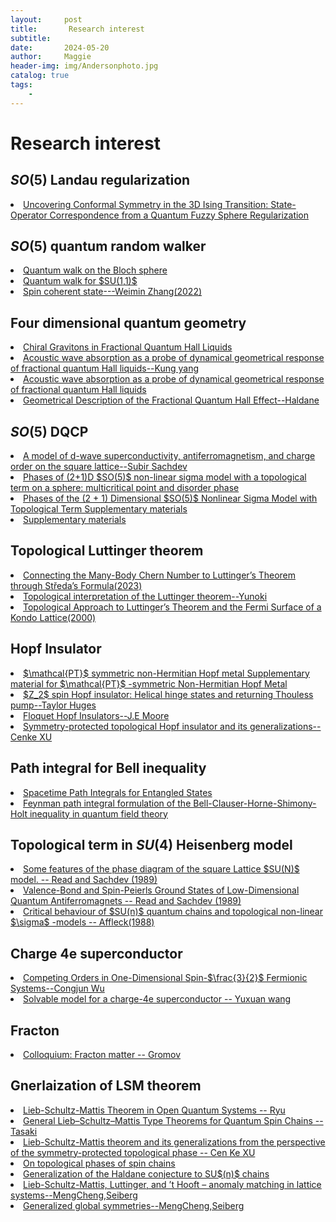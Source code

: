 ```yaml
---
layout:     post
title:       Research interest 
subtitle:   
date:       2024-05-20
author:     Maggie
header-img: img/Andersonphoto.jpg
catalog: true
tags:
    - 
---
```




#  Research interest 

## $SO(5)$ Landau regularization 

<li>
<a href="https://maggiexheuw.github.io/pdf2/PhysRevX.13.021009.pdf">
Uncovering Conformal Symmetry in the 3D Ising Transition: State-Operator Correspondence from a Quantum Fuzzy Sphere Regularization
</a></li>


## $SO(5)$ quantum random walker 


<li>
<a href="https://maggiexheuw.github.io/pdf2/PhysRevA.105.042215.pdf">
Quantum walk on the Bloch sphere
</a></li>

<li>
<a href="https://maggiexheuw.github.io/pdf2/PhysRevA.107.022224 (3).pdf">
Quantum walk for $SU(1,1)$
</a></li>




<li>
<a href="https://maggiexheuw.github.io/Conformal/coherent state(2022).pdf">
Spin coherent state---Weimin Zhang(2022)
</a></li>

## Four dimensional quantum geometry 

<li>
<a href="https://maggiexheuw.github.io/pdf2/PhysRevLett.123.146801-accepted (1).pdf">
Chiral Gravitons in Fractional Quantum Hall Liquids
</a></li>



<li>
<a href="https://maggiexheuw.github.io/pdf2/PhysRevB.93.161302-accepted.pdf">
Acoustic wave absorption as a probe of dynamical
geometrical response of fractional quantum Hall liquids--Kung yang
</a></li>

<li>
<a href="https://maggiexheuw.github.io/pdf2/PhysRevB.85.115308-accepted.pdf">
Acoustic wave absorption as a probe of dynamical
geometrical response of fractional quantum Hall liquids
</a></li>

<li>
<a href="https://maggiexheuw.github.io/pdf2/PhysRevLett.107.116801-accepted.pdf">
Geometrical Description of the Fractional Quantum Hall
Effect--Haldane
</a></li>


## $SO(5)$ DQCP 


<li>
<a href="https://maggiexheuw.github.io/pdf2/christos-et-al-2023-a-model-of-d-wave-superconductivity-antiferromagnetism-and-charge-order-on-the-square-lattice.pdf">
A model of d-wave superconductivity, antiferromagnetism, and charge order on the square lattice--Subir Sachdev
</a></li>


<li>
<a href="https://maggiexheuw.github.io/pdf2/2307.05307v3.pdf">
Phases of (2+1)D $SO(5)$ non-linear sigma model with a topological term on a sphere:
multicritical point and disorder phase
</a></li>

<li>
<a href="https://maggiexheuw.github.io/pdf2/wang2021.pdf">
Phases of the (2 + 1) Dimensional $SO(5)$ Nonlinear Sigma Model with Topological Term
Supplementary materials
</a></li>

<li>
<a href="https://maggiexheuw.github.io/pdf2/Landau_Level_sup.pdf">
Supplementary materials
</a></li>



## Topological Luttinger theorem 


<li>
<a href="https://maggiexheuw.github.io/pdf2/PhysRevLett.131.236601.pdf">
Connecting the Many-Body Chern Number to
Luttinger’s Theorem through Středa’s Formula(2023)
</a></li>



<li>
<a href="https://maggiexheuw.github.io/pdf2/PhysRevB.96.085124.pdf">
Topological interpretation of the Luttinger theorem--Yunoki
</a></li>




<li>
<a href="https://maggiexheuw.github.io/pdf2/PhysRevLett.84.3370.pdf">
Topological Approach to Luttinger’s Theorem and the Fermi Surface of a Kondo Lattice(2000)
</a></li>


## Hopf Insulator 

<li>
</a>
<a href="https://maggiexheuw.github.io/pdf2/PhysRevResearch.6.L012053.pdf">
$\mathcal{PT}$ symmetric non-Hermitian Hopf metal
</a>
<a href="https://maggiexheuw.github.io/pdf2/Supple_NHHopf_bundle.pdf">
Supplementary material for $\mathcal{PT}$ -symmetric Non-Hermitian Hopf Metal
</a>
</li>



<li>
<a href="https://maggiexheuw.github.io/pdf2/PhysRevB.107.115159.pdf">
$Z_2$ spin Hopf insulator: Helical hinge states and returning Thouless pump--Taylor Huges
</a></li>


<li>
<a href="https://maggiexheuw.github.io/pdf2/PhysRevLett.123.266803.pdf">
Floquet Hopf Insulators--J.E Moore
</a></li>


<li>
<a href="https://maggiexheuw.github.io/pdf2/PhysRevB.95.161116.pdf">
Symmetry-protected topological Hopf insulator and its generalizations--Cenke XU
</a></li>






## Path integral for Bell inequality 


<li>
<a href="https://maggiexheuw.github.io/pdf2/Spacetime Path Integrals for Entangled States">
Spacetime Path Integrals for Entangled States
</a></li>



<li>
<a href="https://maggiexheuw.github.io/pdf2/PhysRevD.107.105001.pdf">
Feynman path integral formulation of the Bell-Clauser-Horne-Shimony-
Holt inequality in quantum field theory
</a></li>




## Topological term in $SU(4)$ Heisenberg model 

<li>
<a href="https://maggiexheuw.github.io/Group/1-s2.0-0550321389900618-main.pdf">
Some features of the phase diagram of the square Lattice $SU(N)$ model.
-- Read and Sachdev (1989)
</a></li>


<li>
<a href="https://maggiexheuw.github.io/Group/1-s2.0-0550321389900618-main.pdf">
Valence-Bond and Spin-Peierls Ground States of Low-Dimensional Quantum
Antiferromagnets
-- Read and Sachdev (1989)
</a></li>


<li>
<a href="https://maggiexheuw.github.io/Group/1-s2.0-0550321389900618-main.pdf">
Critical behaviour of $SU(n)$ quantum chains and topological non-linear $\sigma$ -models
-- Affleck(1988)
</a></li>


## Charge 4e superconductor 


<li>
<a href="https://maggiexheuw.github.io/Group/PhysRevLett.95.266404.pdf">
Competing Orders in One-Dimensional Spin-$\frac{3}{2}$ Fermionic Systems--Congjun Wu 
</a></li>



<li>
<a href="https://maggiexheuw.github.io/Group/PhysRevB.106.094508.pdf">
Solvable model for a charge-4e superconductor
-- Yuxuan wang 
</a></li>




## Fracton 


<li>
<a href="https://maggiexheuw.github.io/Conformal/RevModPhys.96.011001.pdf">
Colloquium: Fracton matter
-- Gromov
</a></li>



## Gnerlaization of LSM theorem

<li>
<a href="https://maggiexheuw.github.io/Conformal/PhysRevLett.132.070402.pdf">
Lieb-Schultz-Mattis Theorem in Open Quantum Systems
-- Ryu
</a></li>



<li>
<a href="https://maggiexheuw.github.io/Conformal/LSM3.pdf">
General Lieb–Schultz–Mattis Type Theorems for
Quantum Spin Chains
-- Tasaki 
</a></li>


<li>
<a href="https://maggiexheuw.github.io/Conformal/PhysRevB.97.054412.pdf">
Lieb-Schultz-Mattis theorem and its generalizations from the perspective
of the symmetry-protected topological phase
-- Cen Ke XU 
</a></li>


<li>
<a href="https://maggiexheuw.github.io/Conformal/1206.2462v2.pdf">
On topological phases of spin chains
</a></li>


<li>
<a href="https://maggiexheuw.github.io/Conformal/LSM1.pdf">
Generalization of the Haldane conjecture to
SU$(n)$ chains
</a></li>

<li>
<a href="https://maggiexheuw.github.io/Conformal/LSM2.pdf">
Lieb-Schultz-Mattis, Luttinger, and ’t Hooft –
anomaly matching in lattice systems--MengCheng,Seiberg
</a></li>


<li>
<a href="https://maggiexheuw.github.io/pdf1/lJHEP02(2015)172.pdf">
Generalized global symmetries--MengCheng,Seiberg
</a></li>